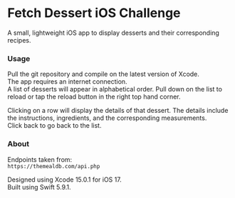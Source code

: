 # Fetch Dessert iOS Challenge
A small, lightweight iOS app to display desserts and their corresponding recipes.  

### Usage
Pull the git repository and compile on the latest version of Xcode.  
The app requires an internet connection.  
A list of desserts will appear in alphabetical order. Pull down on the list to reload or tap the reload button in the right top hand corner.  


Clicking on a row will display the details of that dessert. The details include the instructions, ingredients, and the corresponding measurements.  
Click back to go back to the list.  


### About

Endpoints taken from:  
`https://themealdb.com/api.php`

Designed using Xcode 15.0.1 for iOS 17.  
Built using Swift 5.9.1.  

